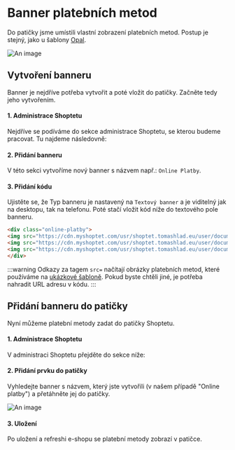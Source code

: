 # Banner platebních metod

Do patičky jsme umístili vlastní zobrazení platebních metod. Postup je stejný, jako u šablony [Opal](/opal/).

![An image](https://ik.imagekit.io/alexborecky/shoptetak/Docs/Nefrit/platby_XDP63OBCvp.png)

## Vytvoření banneru

Banner je nejdříve potřeba vytvořit a poté vložit do patičky. Začněte tedy jeho vytvořením.

#### 1. Administrace Shoptetu

Nejdříve se podíváme do sekce administrace Shoptetu, se kterou budeme pracovat. Tu najdeme následovně:

<Box-TextBox 
    :msg="banner"
/>

#### 2. Přidání banneru

V této sekci vytvoříme nový banner s názvem např.: `Online Platby`. 

#### 3. Přidání kódu

Ujistěte se, že Typ banneru je nastavený na `Textový banner` a je viditelný jak na desktopu, tak na telefonu. Poté stačí vložit kód níže do textového pole banneru.

```html
<div class="online-platby">
<img src="https://cdn.myshoptet.com/usr/shoptet.tomashlad.eu/user/documents/extras/opal/img/payments/visa.svg" />
<img src="https://cdn.myshoptet.com/usr/shoptet.tomashlad.eu/user/documents/extras/opal/img/payments/mastercard.svg" />
<img src="https://cdn.myshoptet.com/usr/shoptet.tomashlad.eu/user/documents/extras/opal/img/payments/paypal.svg" />
</div>
```

:::warning
Odkazy za tagem `src=` načítají obrázky platebních metod, které používáme na [ukázkové šabloně](https://nefrit.shoptetak.cz). Pokud byste chtěli jiné, je potřeba nahradit URL adresu v kódu.
:::

## Přidání banneru do patičky

Nyní můžeme platební metody zadat do patičky Shoptetu.

#### 1. Administrace Shoptetu

V administraci Shoptetu přejděte do sekce níže:

<Box-TextBox 
    :msg="prvky"
/>

#### 2. Přidání prvku do patičky

Vyhledejte banner s názvem, který jste vytvořili (v našem případě "Online platby") a přetáhněte jej do patičky.

![An image](https://ik.imagekit.io/alexborecky/shoptetak/Docs/Nefrit/Screenshot_2021-04-12_at_12.27.50_UsboXkKMWY.png)


#### 3. Uložení

Po uložení a refreshi e-shopu se platební metody zobrazí v patičce.

<script>
export default {
    data () {
        return {
            banner: 'Administrace > VZHLED A OBSAH > Bannery > Bannery',
            prvky: 'Administrace > VZHLED A OBSAH > Šablony > Prvky'
        }
    }
}
</script>